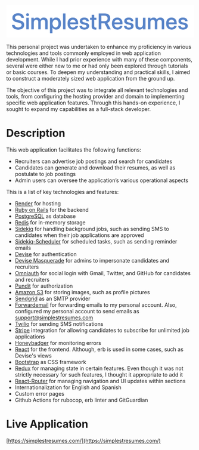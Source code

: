 <p align="center">
  <img src="https://github.com/MartinSugasti/simplest-resumes/blob/main/app/assets/images/logos/primary.png" />
</p>

This personal project was undertaken to enhance my proficiency in various technologies and tools commonly employed in web application development. While I had prior experience with many of these components, several were either new to me or had only been explored through tutorials or basic courses. To deepen my understanding and practical skills, I aimed to construct a moderately sized web application from the ground up.

The objective of this project was to integrate all relevant technologies and tools, from configuring the hosting provider and domain to implementing specific web application features. Through this hands-on experience, I sought to expand my capabilities as a full-stack developer.

# Description
This web application facilitates the following functions:
- Recruiters can advertise job postings and search for candidates
- Candidates can generate and download their resumes, as well as postulate to job postings
- Admin users can oversee the application’s various operational aspects

This is a list of key technologies and features:
- [Render](https://render.com/) for hosting
- [Ruby on Rails](https://rubyonrails.org/) for the backend
- [PostgreSQL](https://www.postgresql.org/) as database
- [Redis](https://redis.com/) for in-memory storage
- [Sidekiq](https://sidekiq.org/) for handling background jobs, such as sending SMS to candidates when their job applications are approved
- [Sidekiq-Scheduler](https://github.com/sidekiq-scheduler/sidekiq-scheduler) for scheduled tasks, such as sending reminder emails
- [Devise](https://github.com/heartcombo/devise) for authentication
- [Devise Masquerade](https://github.com/oivoodoo/devise_masquerade) for admins to impersonate candidates and recruiters
- [Omniauth](https://github.com/omniauth/omniauth) for social login with Gmail, Twitter, and GitHub for candidates and recruiters
- [Pundit](https://github.com/varvet/pundit) for authorization
- [Amazon S3](https://aws.amazon.com/) for storing images, such as profile pictures
- [Sendgrid](https://sendgrid.com/) as an SMTP provider
- [Forwardemail](https://forwardemail.net/) for forwarding emails to my personal account. Also, configured my personal account to send emails as support@simplestresumes.com
- [Twilio](https://pages.twilio.com/) for sending SMS notifications
- [Stripe](https://stripe.com/) integration for allowing candidates to subscribe for unlimited job applications
- [Honeybadger](https://www.honeybadger.io/) for monitoring errors
- [React](https://react.dev/) for the frontend. Although, erb is used in some cases, such as Devise's views
- [Bootstrap](https://getbootstrap.com/) as CSS framework
- [Redux](https://react-redux.js.org/) for managing state in certain features. Even though it was not strictly necessary for such features, I thought it appropriate to add it
- [React-Router](https://reactrouter.com/) for managing navigation and UI updates within sections
- Internationalization for English and Spanish
- Custom error pages
- Github Actions for rubocop, erb linter and GitGuardian

# Live Application
[https://simplestresumes.com/](https://simplestresumes.com/)
